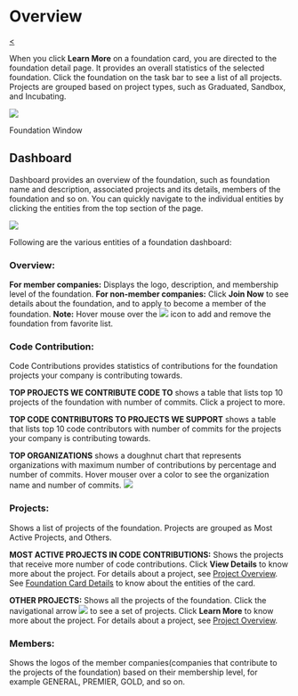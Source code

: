 # Overview

​[&lt;](https://docs.linuxfoundation.org/community-bridge/company/dashboard#foundations)​

When you click **Learn More** on a foundation card, you are directed to the foundation detail page. It provides an overall statistics of the selected foundation. Click the foundation on the task bar to see a list of all projects. Projects are grouped based on project types, such as Graduated, Sandbox, and Incubating.

![](https://gblobscdn.gitbook.com/assets%2F-LuGl2w4LzPpYJ8jx5ae%2F-M30xnNU57-vAN-XVqxf%2F-M315JW22rJr8WnQenJa%2Ffoundation%20drop%20down.png?alt=media&token=ffbd00cf-afb3-4be5-ae1e-50b693b77d82)

Foundation Window

## Dashboard <a id="dashboard"></a>

Dashboard provides an overview of the foundation, such as foundation name and description, associated projects and its details, members of the foundation and so on. You can quickly navigate to the individual entities by clicking the entities from the top section of the page.

![](https://gblobscdn.gitbook.com/assets%2F-LuGl2w4LzPpYJ8jx5ae%2F-M30xnNU57-vAN-XVqxf%2F-M317ELggGK2LJBv9XJ2%2Ffoundation%20dashbord.png?alt=media&token=17f6cbb6-ea72-49f0-8ed0-5a21358a2252)

Following are the various entities of a foundation dashboard:

### Overview: <a id="overview"></a>

**For member companies:** Displays the logo, description, and membership level of the foundation. **For non-member companies:** Click **Join Now** to see details about the foundation, and to apply to become a member of the foundation. **Note:** Hover mouse over the ![](https://firebasestorage.googleapis.com/v0/b/gitbook-28427.appspot.com/o/assets%2F-LuGl2w4LzPpYJ8jx5ae%2F-M23_29VdNuuPEihJzVm%2F-M23aEV9KRmS3NPRfodU%2Ffavorite%20icon.png?alt=media&token=98d007ed-14e5-4e99-a8da-bb6e6fc7a1ed) icon to add and remove the foundation from favorite list.

### Code Contribution: <a id="code-contribution"></a>

Code Contributions provides statistics of contributions for the foundation projects your company is contributing towards.

**TOP PROJECTS WE CONTRIBUTE CODE TO** shows a table that lists top 10 projects of the foundation with number of commits. Click a project to more.

**TOP CODE CONTRIBUTORS TO PROJECTS WE SUPPORT** shows a table that lists top 10 code contributors with number of commits for the projects your company is contributing towards.

**TOP ORGANIZATIONS** shows a doughnut chart that represents organizations with maximum number of contributions by percentage and number of commits. Hover mouser over a color to see the organization name and number of commits. ![](https://firebasestorage.googleapis.com/v0/b/gitbook-28427.appspot.com/o/assets%2F-LuGl2w4LzPpYJ8jx5ae%2F-M28PwCzDmnDBSdAOV0U%2F-M28URs8MGG18zgry5_k%2Ftop%20organizations.png?alt=media&token=0b42b8ac-4742-449e-9da0-c5ef9bd7696c)​

### Projects: <a id="projects"></a>

Shows a list of projects of the foundation. Projects are grouped as Most Active Projects, and Others.

**MOST ACTIVE PROJECTS IN CODE CONTRIBUTIONS:** Shows the projects that receive more number of code contributions. Click **View Details** to know more about the project. For details about a project, see [Project Overview](https://docs.linuxfoundation.org/community-bridge/projects). See [Foundation Card Details](./#foundation-card-details) to know about the entities of the card.

**OTHER PROJECTS:** Shows all the projects of the foundation. Click the navigational arrow ![](https://firebasestorage.googleapis.com/v0/b/gitbook-28427.appspot.com/o/assets%2F-LuGl2w4LzPpYJ8jx5ae%2F-M28JbJidQOPOj0yBLQ5%2F-M28Ki5zT8D_qh1DQS1o%2Fright%20nav%20arrow.png?alt=media&token=59469e46-57ba-4626-9d53-277e011fbdea) to see a set of projects. Click **Learn More** to know more about the project. For details about a project, see [Project Overview](https://docs.linuxfoundation.org/community-bridge/projects).

### Members: <a id="members"></a>

Shows the logos of the member companies\(companies that contribute to the projects of the foundation\) based on their membership level, for example GENERAL, PREMIER, GOLD, and so on.

